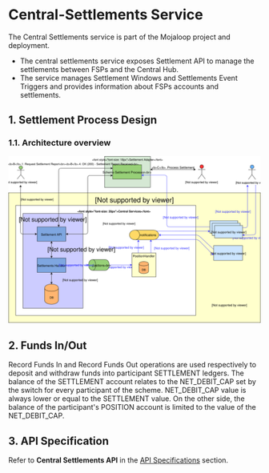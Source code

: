 # Central-Settlements Service

The Central Settlements service is part of the Mojaloop project and deployment.

* The central settlements service exposes Settlement API to manage the settlements between FSPs and the Central Hub. 
* The service manages Settlement Windows and Settlements Event Triggers and provides information about FSPs accounts and settlements.

## 1. Settlement Process Design

### 1.1. Architecture overview

![The Settlements Architecture](../../.gitbook/assets/Arch-Mojaloop-Settlements-PI4.svg)

## 2. Funds In/Out

Record Funds In and Record Funds Out operations are used respectively to deposit and withdraw funds into participant SETTLEMENT ledgers. The balance of the SETTLEMENT account relates to the NET\_DEBIT\_CAP set by the switch for every participant of the scheme. NET\_DEBIT\_CAP value is always lower or equal to the SETTLEMENT value. On the other side, the balance of the participant's POSITION account is limited to the value of the NET\_DEBIT\_CAP.

## 3. API Specification

Refer to **Central Settlements API** in the [API Specifications](../../api/#central-settlements-api) section.

